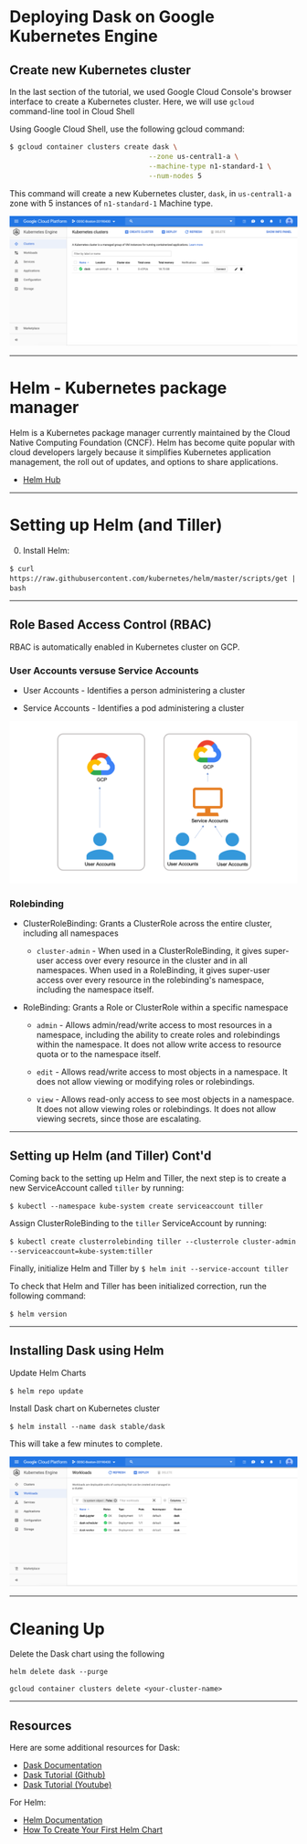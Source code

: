 # Deploying Dask on Google Kubernetes Engine

## Create new Kubernetes cluster

In the last section of the tutorial, we used Google Cloud Console's browser interface to create a Kubernetes cluster. Here, we will use `gcloud` command-line tool in Cloud Shell

Using Google Cloud Shell, use the following gcloud command:

```bash
$ gcloud container clusters create dask \
                                  --zone us-central1-a \
                                  --machine-type n1-standard-1 \
                                  --num-nodes 5
```

This command will create a new Kubernetes cluster, `dask`, in `us-central1-a` zone with 5 instances of `n1-standard-1` Machine type.

![Dask Cluster](./images/new-cluster-dask.png)

---

# Helm - Kubernetes package manager

Helm is a Kubernetes package manager currently maintained by the Cloud Native Computing Foundation (CNCF). Helm has become quite popular with cloud developers largely because it simplifies Kubernetes application management, the roll out of updates, and options to share applications.

- [Helm Hub](https://hub.helm.sh/)

---

# Setting up Helm (and Tiller)

0. Install Helm:

`$ curl https://raw.githubusercontent.com/kubernetes/helm/master/scripts/get | bash`

---

## Role Based Access Control (RBAC)

RBAC is automatically enabled in Kubernetes cluster on GCP.

### User Accounts versuse Service Accounts

- User Accounts - Identifies a person administering a cluster

- Service Accounts - Identifies a pod administering a cluster

<img src="./images/user_v_service_acct.png" alt="User versus Service" />

### Rolebinding

- ClusterRoleBinding: Grants a ClusterRole across the entire cluster, including all namespaces

  - `cluster-admin` - When used in a ClusterRoleBinding, it gives super-user access over every resource in the cluster and in all namespaces. When used in a RoleBinding, it gives super-user access over every resource in the rolebinding's namespace, including the namespace itself.

- RoleBinding: Grants a Role or ClusterRole within a specific namespace

  - `admin` - Allows admin/read/write access to most resources in a namespace, including the ability to create roles and rolebindings within the namespace. It does not allow write access to resource quota or to the namespace itself.

  - `edit` - Allows read/write access to most objects in a namespace. It does not allow viewing or modifying roles or rolebindings.

  - `view` - Allows read-only access to see most objects in a namespace. It does not allow viewing roles or rolebindings. It does not allow viewing secrets, since those are escalating.

---

## Setting up Helm (and Tiller) Cont'd

Coming back to the setting up Helm and Tiller, the next step is to create a new ServiceAccount called `tiller` by running:

`$ kubectl --namespace kube-system create serviceaccount tiller`

Assign ClusterRoleBinding to the `tiller` ServiceAccount by running:

`$ kubectl create clusterrolebinding tiller --clusterrole cluster-admin --serviceaccount=kube-system:tiller`

Finally, initialize Helm and Tiller by
`$ helm init --service-account tiller`

To check that Helm and Tiller has been initialized correction, run the following command:

`$ helm version`

---

## Installing Dask using Helm

Update Helm Charts

`$ helm repo update`

Install Dask chart on Kubernetes cluster

`$ helm install --name dask stable/dask`

This will take a few minutes to complete.

<img src="./images/dask-install-complete.png" alt="GKE Workloads" />

---

# Cleaning Up

Delete the Dask chart using the following

```
helm delete dask --purge
```

```
gcloud container clusters delete <your-cluster-name>
```

---

## Resources

Here are some additional resources for Dask:

- [Dask Documentation](https://docs.dask.org/en/latest/)
- [Dask Tutorial (Github)](https://github.com/dask/dask-tutorial)
- [Dask Tutorial (Youtube)](https://www.youtube.com/watch?v=mbfsog3e5DA)

For Helm:

- [Helm Documentation](https://helm.sh/docs/)
- [How To Create Your First Helm Chart](https://docs.bitnami.com/kubernetes/how-to/create-your-first-helm-chart/)
